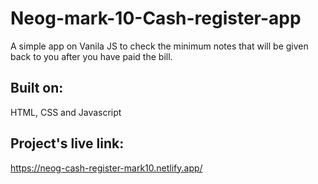 # Neog-mark-10-Cash-register-app
A simple app on Vanila JS to check the minimum notes that will be given back to you after you have paid the bill.
## Built on:
HTML, CSS and Javascript
## Project's live link:
https://neog-cash-register-mark10.netlify.app/
